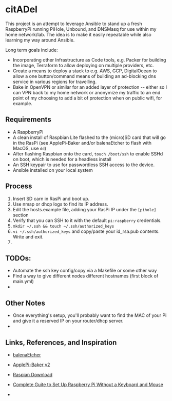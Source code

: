 # citADel

This project is an attempt to leverage Ansible to stand up a fresh RaspberryPi running PiHole, Unbound, and DNSMasq for use within my home network/lab.
The idea is to make it easily repeatable while also learning my way around Ansible.

Long term goals include:
* Incorporating other Infrastructure as Code tools, e.g. Packer for building the image, Terraform to allow deploying on multiple providers, etc.
* Create a means to deploy a stack to e.g. AWS, GCP, DigitalOcean to allow a one button/command means of building an ad-blocking dns service in various regions for travelling.
* Bake in OpenVPN or similar for an added layer of protection -- either so I can VPN back to my home network or anonymize my traffic to an end point of my choosing to add a bit of protection when on public wifi, for example.

## Requirements
* A RaspberryPi
* A clean install of Raspbian Lite flashed to the (micro)SD card that will go in the RasPi (see ApplePi-Baker and/or balenaEtcher to flash with MacOS, use `dd`)
* After flashing Raspbian onto the card, `touch /boot/ssh` to enable SSHd on boot, which is needed for a headless install
* An SSH keypair to use for passwordless SSH access to the device.
* Ansible installed on your local system

## Process
1. Insert SD carn in RasPi and boot up.
1. Use nmap or dhcp logs to find its IP address.
1. Edit the hosts.example file, adding your RasPi IP under the `[pihole]` section
1. Verify that you can SSH to it with the default `pi:raspberry` credentials.
1. `mkdir ~/.ssh && touch ~/.ssh/authorized_keys`
1. `vi ~/.ssh/authorized_keys` and copy/paste your id_rsa.pub contents. Write and exit.
1. 

## TODOs:
* Automate the ssh key config/copy via a Makefile or some other way
* Find a way to give different nodes different hostnames (first block of main.yml)
* 

## Other Notes
* Once everything's setup, you'll probably want to find the MAC of your Pi and give it a reserved IP on your router/dhcp server.
*

## Links, References, and Inspiration

* [balenaEtcher](https://www.balena.io/etcher/)
* [ApplePi-Baker v2](https://www.tweaking4all.com/hardware/raspberry-pi/applepi-baker-v2/)
* [Raspian Download](https://www.raspberrypi.org/downloads/raspbian/)

* [Complete Guite to Set Up Raspberry Pi Without a Keyboard and Mouse](https://sendgrid.com/blog/complete-guide-set-raspberry-pi-without-keyboard-mouse/)
*
